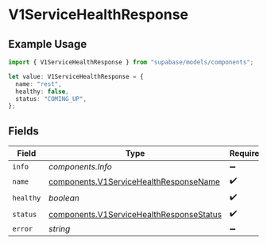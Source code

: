 # V1ServiceHealthResponse

## Example Usage

```typescript
import { V1ServiceHealthResponse } from "supabase/models/components";

let value: V1ServiceHealthResponse = {
  name: "rest",
  healthy: false,
  status: "COMING_UP",
};
```

## Fields

| Field                                                                                                | Type                                                                                                 | Required                                                                                             | Description                                                                                          |
| ---------------------------------------------------------------------------------------------------- | ---------------------------------------------------------------------------------------------------- | ---------------------------------------------------------------------------------------------------- | ---------------------------------------------------------------------------------------------------- |
| `info`                                                                                               | *components.Info*                                                                                    | :heavy_minus_sign:                                                                                   | N/A                                                                                                  |
| `name`                                                                                               | [components.V1ServiceHealthResponseName](../../models/components/v1servicehealthresponsename.md)     | :heavy_check_mark:                                                                                   | N/A                                                                                                  |
| `healthy`                                                                                            | *boolean*                                                                                            | :heavy_check_mark:                                                                                   | N/A                                                                                                  |
| `status`                                                                                             | [components.V1ServiceHealthResponseStatus](../../models/components/v1servicehealthresponsestatus.md) | :heavy_check_mark:                                                                                   | N/A                                                                                                  |
| `error`                                                                                              | *string*                                                                                             | :heavy_minus_sign:                                                                                   | N/A                                                                                                  |